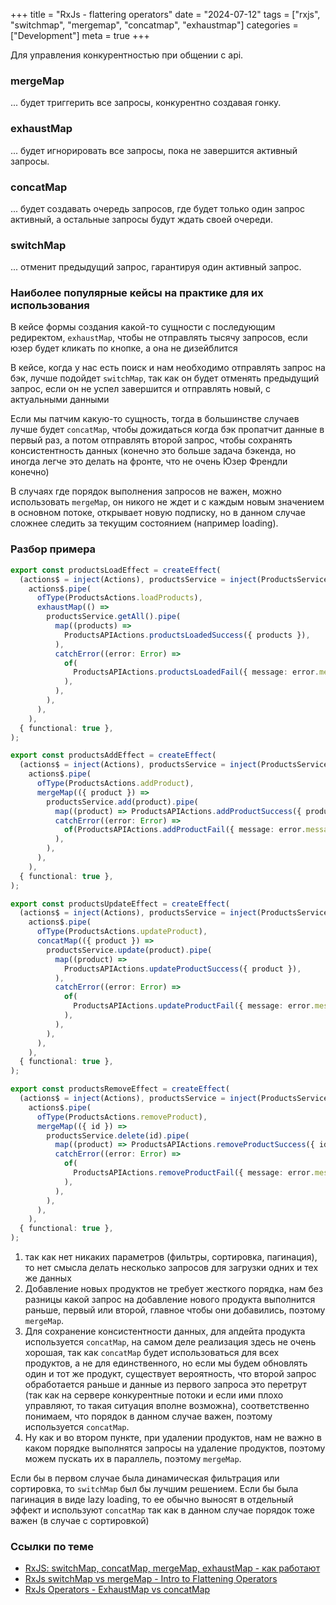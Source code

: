 +++
title = "RxJs - flattering operators"
date = "2024-07-12"
tags = ["rxjs", "switchmap", "mergemap", "concatmap", "exhaustmap"]
categories = ["Development"]
meta = true
+++

Для управления конкурентностью при общении с api.

### mergeMap

... будет триггерить все запросы, конкурентно создавая гонку.

### exhaustMap

... будет игнорировать все запросы, пока не завершится активный запросы.

### concatMap

... будет создавать очередь запросов, где будет только один запрос активный, а остальные запросы будут ждать своей очереди.

### switchMap

... отменит предыдущий запрос, гарантируя один активный запрос.

### Наиболее популярные кейсы на практике для их использования

В кейсе формы создания какой-то сущности с последующим редиректом, `exhaustMap`, чтобы не отправлять тысячу запросов, если юзер будет кликать по кнопке, а она не дизейблится

В кейсе, когда у нас есть поиск и нам необходимо отправлять запрос на бэк, лучше подойдет `switchMap`, так как он будет отменять предыдущий запрос, если он не успел завершится и отправлять новый, с актуальными данными

Если мы патчим какую-то сущность, тогда в большинстве случаев лучше будет `concatMap`, чтобы дожидаться когда бэк пропатчит данные в первый раз, а потом отправлять второй запрос, чтобы сохранять консистентность данных (конечно это больше задача бэкенда, но иногда легче это делать на фронте, что не очень Юзер Френдли конечно)

В случаях где порядок выполнения запросов не важен, можно использовать `mergeMap`, он никого не ждет и с каждым новым значением в основном потоке, открывает новую подписку, но в данном случае сложнее следить за текущим состоянием (например loading).

### Разбор примера

```typescript
export const productsLoadEffect = createEffect(
  (actions$ = inject(Actions), productsService = inject(ProductsService)) =>
    actions$.pipe(
      ofType(ProductsActions.loadProducts),
      exhaustMap(() =>
        productsService.getAll().pipe(
          map((products) =>
            ProductsAPIActions.productsLoadedSuccess({ products }),
          ),
          catchError((error: Error) =>
            of(
              ProductsAPIActions.productsLoadedFail({ message: error.message }),
            ),
          ),
        ),
      ),
    ),
  { functional: true },
);

export const productsAddEffect = createEffect(
  (actions$ = inject(Actions), productsService = inject(ProductsService)) =>
    actions$.pipe(
      ofType(ProductsActions.addProduct),
      mergeMap(({ product }) =>
        productsService.add(product).pipe(
          map((product) => ProductsAPIActions.addProductSuccess({ product })),
          catchError((error: Error) =>
            of(ProductsAPIActions.addProductFail({ message: error.message })),
          ),
        ),
      ),
    ),
  { functional: true },
);

export const productsUpdateEffect = createEffect(
  (actions$ = inject(Actions), productsService = inject(ProductsService)) =>
    actions$.pipe(
      ofType(ProductsActions.updateProduct),
      concatMap(({ product }) =>
        productsService.update(product).pipe(
          map((product) =>
            ProductsAPIActions.updateProductSuccess({ product }),
          ),
          catchError((error: Error) =>
            of(
              ProductsAPIActions.updateProductFail({ message: error.message }),
            ),
          ),
        ),
      ),
    ),
  { functional: true },
);

export const productsRemoveEffect = createEffect(
  (actions$ = inject(Actions), productsService = inject(ProductsService)) =>
    actions$.pipe(
      ofType(ProductsActions.removeProduct),
      mergeMap(({ id }) =>
        productsService.delete(id).pipe(
          map((product) => ProductsAPIActions.removeProductSuccess({ id })),
          catchError((error: Error) =>
            of(
              ProductsAPIActions.removeProductFail({ message: error.message }),
            ),
          ),
        ),
      ),
    ),
  { functional: true },
);
```

1. так как нет никаких параметров (фильтры, сортировка, пагинация), то нет смысла делать несколько запросов для загрузки одних и тех же данных
2. Добавление новых продуктов не требует жесткого порядка, нам без разницы какой запрос на добавление нового продукта выполнится раньше, первый или второй, главное чтобы они добавились, поэтому `mergeMap`.
3. Для сохранение консистентности данных, для апдейта продукта используется `concatMap`, на самом деле реализация здесь не очень хорошая, так как `concatMap` будет использоваться для всех продуктов, а не для единственного, но если мы будем обновлять один и тот же продукт, существует вероятность, что второй запрос обработается раньше и данные из первого запроса это перетрут (так как на сервере конкурентные потоки и если ими плохо управляют, то такая ситуация вполне возможна), соответственно понимаем, что порядок в данном случае важен, поэтому используется `concatMap`.
4. Ну как и во втором пункте, при удалении продуктов, нам не важно в каком порядке выполнятся запросы на удаление продуктов, поэтому можем пускать их в параллель, поэтому `mergeMap`.

Если бы в первом случае была динамическая фильтрация или сортировка, то `switchMap` был бы лучшим решением.
Если бы была пагинация в виде lazy loading, то ее обычно выносят в отдельный эффект и используют `concatMap` так как в данном случае порядок тоже важен (в случае с сортировкой)

### Ссылки по теме

- [RxJS: switchMap, concatMap, mergeMap, exhaustMap - как работают](https://youtu.be/O8Pr47VyfDQ?si=uTR_QKQ6DklWAKgO)
- [RxJs switchMap vs mergeMap - Intro to Flattening Operators](https://youtu.be/qYdKmYp95Jg?si=ELlgVJ2KC7XrYr0H)
- [RxJs Operators - ExhaustMap vs concatMap](https://youtu.be/nh13_aPRQ0Q?si=sSXd87CmC1nVNZqa)